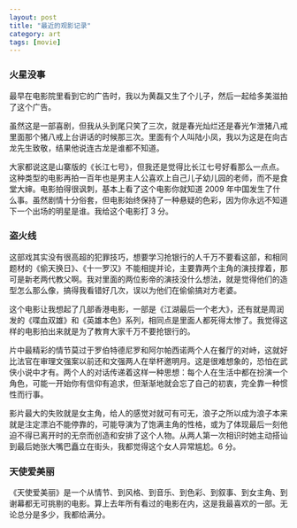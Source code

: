 ```yaml
---
layout: post
title: "最近的观影记录"
category: art
tags: [movie]
---
```




### 火星没事

最早在电影院里看到它的广告时，我以为黄磊又生了个儿子，然后一起给多美滋拍了这个广告。


虽然这是一部喜剧，但我从头到尾只笑了三次，就是春光灿烂还是春光乍泄猪八戒里面那个猪八戒上台讲话的时候那三次。里面有个人叫陆小凤，我以为这是在向古龙先生致敬，结果他说连古龙是谁都不知道。


大家都说这是山寨版的《长江七号》，但我还是觉得比长江七号好看那么一点点。这种类型的电影再拍一百年也是男主人公喜欢上自己儿子幼儿园的老师，而不是食堂大婶。电影拍得很讽刺，基本上看了这个电影你就知道 2009 年中国发生了什么事。虽然剧情十分俗套，但电影始终保持了一种悬疑的色彩，因为你永远不知道下一个出场的明星是谁。我给这个电影打 3 分。


### 盗火线

这部戏其实没有很高超的犯罪技巧，想要学习抢银行的人千万不要看这部，和相同题材的《偷天换日》、《十一罗汉》不能相提并论，主要靠两个主角的演技撑着，那可是新老两代教父啊。我对里面的两位影帝的演技没什么想法，就是觉得他们的造型怎么那么像，搞得我看错好几次，误以为他们在偷偷搞对方老婆。


这个电影让我想起了几部香港电影，一部是《江湖最后一个老大》，还有就是周润发的《喋血双雄》和《英雄本色》系列，相同点是里面人都死得太惨了。我觉得这样的电影拍出来就是为了教育大家千万不要抢银行的。


片中最精彩的情节莫过于罗伯特德尼罗和阿尔帕西诺两个人在餐厅的对峙，这就好比法官在审理文强案以前还和文强两人在举杯邀明月。这是很难想象的，恐怕在武侠小说中才有。两个人的对话传递着这样一种思想：每个人在生活中都在扮演一个角色，可能一开始你有信仰有追求，但渐渐地就会忘了自己的初衷，完全靠一种惯性而行事。


影片最大的失败就是女主角，给人的感觉对就可有可无，浪子之所以成为浪子本来就是注定漂泊不能停靠的，可能导演为了饱满主角的性格，或为了体现最后一刻他迫不得已离开时的无奈而创造和安排了这个人物。从两人第一次相识时她主动搭讪到最后她张大嘴巴矗立在街头，我都觉得这个女人异常尴尬。6 分。


### 天使爱美丽

《天使爱美丽》是一个从情节、到风格、到音乐、到色彩、到叙事、到女主角、到谢幕都无可挑剔的电影。算上去年所有看过的电影在内，这是我最喜欢的一部。无论总分是多少，我都给满分。
